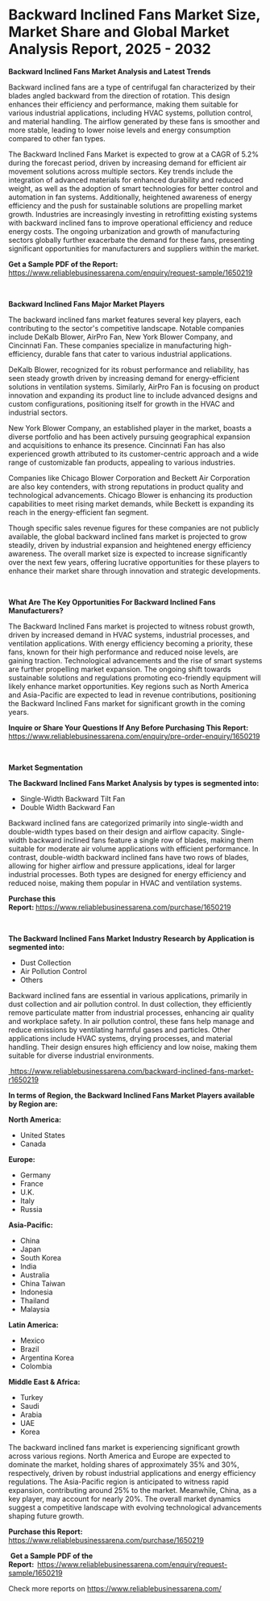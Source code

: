<p><h1>Backward Inclined Fans Market Size, Market Share and Global Market Analysis Report, 2025 - 2032</h1></p><p><strong>Backward Inclined Fans Market Analysis and Latest Trends</strong></p>
<p><p>Backward inclined fans are a type of centrifugal fan characterized by their blades angled backward from the direction of rotation. This design enhances their efficiency and performance, making them suitable for various industrial applications, including HVAC systems, pollution control, and material handling. The airflow generated by these fans is smoother and more stable, leading to lower noise levels and energy consumption compared to other fan types.</p><p>The Backward Inclined Fans Market is expected to grow at a CAGR of 5.2% during the forecast period, driven by increasing demand for efficient air movement solutions across multiple sectors. Key trends include the integration of advanced materials for enhanced durability and reduced weight, as well as the adoption of smart technologies for better control and automation in fan systems. Additionally, heightened awareness of energy efficiency and the push for sustainable solutions are propelling market growth. Industries are increasingly investing in retrofitting existing systems with backward inclined fans to improve operational efficiency and reduce energy costs. The ongoing urbanization and growth of manufacturing sectors globally further exacerbate the demand for these fans, presenting significant opportunities for manufacturers and suppliers within the market.</p></p>
<p><strong>Get a Sample PDF of the Report:&nbsp;</strong> <a href="https://www.reliablebusinessarena.com/enquiry/request-sample/1650219?utm_campaign=2324&utm_medium=2&utm_source=Github&utm_content=ia&utm_term=17022025&utm_id=backward-inclined-fans">https://www.reliablebusinessarena.com/enquiry/request-sample/1650219</a></p>
<p>&nbsp;</p>
<p><strong>Backward Inclined Fans Major Market Players</strong></p>
<p><p>The backward inclined fans market features several key players, each contributing to the sector's competitive landscape. Notable companies include DeKalb Blower, AirPro Fan, New York Blower Company, and Cincinnati Fan. These companies specialize in manufacturing high-efficiency, durable fans that cater to various industrial applications.</p><p>DeKalb Blower, recognized for its robust performance and reliability, has seen steady growth driven by increasing demand for energy-efficient solutions in ventilation systems. Similarly, AirPro Fan is focusing on product innovation and expanding its product line to include advanced designs and custom configurations, positioning itself for growth in the HVAC and industrial sectors.</p><p>New York Blower Company, an established player in the market, boasts a diverse portfolio and has been actively pursuing geographical expansion and acquisitions to enhance its presence. Cincinnati Fan has also experienced growth attributed to its customer-centric approach and a wide range of customizable fan products, appealing to various industries.</p><p>Companies like Chicago Blower Corporation and Beckett Air Corporation are also key contenders, with strong reputations in product quality and technological advancements. Chicago Blower is enhancing its production capabilities to meet rising market demands, while Beckett is expanding its reach in the energy-efficient fan segment.</p><p>Though specific sales revenue figures for these companies are not publicly available, the global backward inclined fans market is projected to grow steadily, driven by industrial expansion and heightened energy efficiency awareness. The overall market size is expected to increase significantly over the next few years, offering lucrative opportunities for these players to enhance their market share through innovation and strategic developments.</p></p>
<p>&nbsp;</p>
<p><strong>What Are The Key Opportunities For Backward Inclined Fans Manufacturers?</strong></p>
<p><p>The Backward Inclined Fans market is projected to witness robust growth, driven by increased demand in HVAC systems, industrial processes, and ventilation applications. With energy efficiency becoming a priority, these fans, known for their high performance and reduced noise levels, are gaining traction. Technological advancements and the rise of smart systems are further propelling market expansion. The ongoing shift towards sustainable solutions and regulations promoting eco-friendly equipment will likely enhance market opportunities. Key regions such as North America and Asia-Pacific are expected to lead in revenue contributions, positioning the Backward Inclined Fans market for significant growth in the coming years.</p></p>
<p><strong>Inquire or Share Your Questions If Any Before Purchasing This Report:</strong> <a href="https://www.reliablebusinessarena.com/enquiry/pre-order-enquiry/1650219?utm_campaign=2324&utm_medium=2&utm_source=Github&utm_content=ia&utm_term=17022025&utm_id=backward-inclined-fans">https://www.reliablebusinessarena.com/enquiry/pre-order-enquiry/1650219</a></p>
<p>&nbsp;</p>
<p><strong>Market Segmentation</strong></p>
<p><strong>The Backward Inclined Fans Market Analysis by types is segmented into:</strong></p>
<p><ul><li>Single-Width Backward Tilt Fan</li><li>Double Width Backward Fan</li></ul></p>
<p><p>Backward inclined fans are categorized primarily into single-width and double-width types based on their design and airflow capacity. Single-width backward inclined fans feature a single row of blades, making them suitable for moderate air volume applications with efficient performance. In contrast, double-width backward inclined fans have two rows of blades, allowing for higher airflow and pressure applications, ideal for larger industrial processes. Both types are designed for energy efficiency and reduced noise, making them popular in HVAC and ventilation systems.</p></p>
<p><strong>Purchase this Report:&nbsp;</strong><a href="https://www.reliablebusinessarena.com/purchase/1650219?utm_campaign=2324&utm_medium=2&utm_source=Github&utm_content=ia&utm_term=17022025&utm_id=backward-inclined-fans">https://www.reliablebusinessarena.com/purchase/1650219</a></p>
<p>&nbsp;</p>
<p><strong>The Backward Inclined Fans Market Industry Research by Application is segmented into:</strong></p>
<p><ul><li>Dust Collection</li><li>Air Pollution Control</li><li>Others</li></ul></p>
<p><p>Backward inclined fans are essential in various applications, primarily in dust collection and air pollution control. In dust collection, they efficiently remove particulate matter from industrial processes, enhancing air quality and workplace safety. In air pollution control, these fans help manage and reduce emissions by ventilating harmful gases and particles. Other applications include HVAC systems, drying processes, and material handling. Their design ensures high efficiency and low noise, making them suitable for diverse industrial environments.</p></p>
<p><a href="https://www.reliablebusinessarena.com/backward-inclined-fans-market-r1650219?utm_campaign=2324&utm_medium=2&utm_source=Github&utm_content=ia&utm_term=17022025&utm_id=backward-inclined-fans">&nbsp;https://www.reliablebusinessarena.com/backward-inclined-fans-market-r1650219</a></p>
<p><strong>In terms of Region, the Backward Inclined Fans Market Players available by Region are:</strong></p>
<p>
    <p> <strong> North America: </strong>
        <ul>
            <li>United States</li>
            <li>Canada</li>
        </ul>
        </p> 
    <p> <strong> Europe: </strong>
        <ul>
            <li>Germany</li>
            <li>France</li>
            <li>U.K.</li>
            <li>Italy</li>
            <li>Russia</li>
        </ul>
        </p> 
    <p> <strong> Asia-Pacific: </strong>
        <ul>
            <li>China</li>
            <li>Japan</li>
            <li>South Korea</li>
            <li>India</li>
            <li>Australia</li>
            <li>China Taiwan</li>
            <li>Indonesia</li>
            <li>Thailand</li>
            <li>Malaysia</li>
        </ul>
        </p> 
    <p> <strong> Latin America: </strong>
        <ul>
            <li>Mexico</li>
            <li>Brazil</li>
            <li>Argentina Korea</li>
            <li>Colombia</li>
        </ul>
        </p> 
    <p> <strong> Middle East & Africa: </strong>
        <ul>
            <li>Turkey</li>
            <li>Saudi</li>
            <li>Arabia</li>
            <li>UAE</li>
            <li>Korea</li>
        </ul>
    </p>
    </p>
<p><p>The backward inclined fans market is experiencing significant growth across various regions. North America and Europe are expected to dominate the market, holding shares of approximately 35% and 30%, respectively, driven by robust industrial applications and energy efficiency regulations. The Asia-Pacific region is anticipated to witness rapid expansion, contributing around 25% to the market. Meanwhile, China, as a key player, may account for nearly 20%. The overall market dynamics suggest a competitive landscape with evolving technological advancements shaping future growth.</p></p>
<p><strong>Purchase this Report: </strong><a href="https://www.reliablebusinessarena.com/purchase/1650219?utm_campaign=2324&utm_medium=2&utm_source=Github&utm_content=ia&utm_term=17022025&utm_id=backward-inclined-fans">https://www.reliablebusinessarena.com/purchase/1650219</a></p>
<p>&nbsp;<strong>Get a Sample PDF of the Report:&nbsp;&nbsp;</strong><a href="https://www.reliablebusinessarena.com/enquiry/request-sample/1650219?utm_campaign=2324&utm_medium=2&utm_source=Github&utm_content=ia&utm_term=17022025&utm_id=backward-inclined-fans">https://www.reliablebusinessarena.com/enquiry/request-sample/1650219</a></p>
<p><strong></strong></p>
<p>Check more reports on <a href="https://www.reliablebusinessarena.com/?utm_campaign=2324&utm_medium=2&utm_source=Github&utm_content=ia&utm_term=17022025&utm_id=backward-inclined-fans">https://www.reliablebusinessarena.com/</a></p>